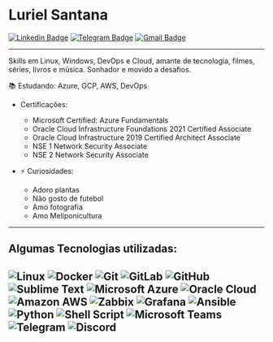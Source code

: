 # Luriel Santana

[![Linkedin Badge](https://img.shields.io/badge/-LinkedIn-blue?style=for-the-badge&logo=Linkedin&logoColor=white&link=https://www.linkedin.com/in/marcelocbaptista/)](https://www.linkedin.com/in/marcelocbaptista/)
[![Telegram Badge](https://img.shields.io/badge/-Telegram-1ca0f1?style=for-the-badge&labelColor=1ca0f1&logo=telegram&logoColor=white&link=https://telegram.me/marcelobaptista)](https://telegram.me/marcelobaptista)
[![Gmail Badge](https://img.shields.io/badge/-Gmail-c14438?style=for-the-badge&logo=Gmail&logoColor=white&link=mailto:marcelocbaptista@gmail.com)](mailto:marcelocbaptista@gmail.com)

---

Skills em Linux, Windows, DevOps e Cloud, amante de tecnologia, filmes, séries, livros e música. Sonhador e movido a desafios.
 
:books: Estudando: Azure, GCP, AWS, DevOps

- Certificações:
  - Microsoft Certified: Azure Fundamentals
  - Oracle Cloud Infrastructure Foundations 2021 Certified Associate
  - Oracle Cloud Infrastructure 2019 Certified Architect Associate
  - NSE 1 Network Security Associate
  - NSE 2 Network Security Associate
  
- ⚡ Curiosidades:
  - Adoro plantas
  - Não gosto de futebol
  - Amo fotografia
  - Amo Meliponicultura
---
 
  ## Algumas Tecnologias utilizadas:

  ![Linux](https://img.shields.io/badge/-Linux-16C60C?style=for-the-badge&logo=linux&logoColor=white)
  ![Docker](https://img.shields.io/badge/-Docker-46a2f1?style=for-the-badge&logo=docker&logoColor=white)
  ![Git](https://img.shields.io/badge/-Git-F1502F?style=for-the-badge&logo=git&logoColor=white)
  ![GitLab](https://img.shields.io/badge/-GitLab-eeeded?style=for-the-badge&logo=gitlab&logoColor=white)
  ![GitHub](https://img.shields.io/badge/-GitHub-lightgrey?style=for-the-badge&logo=github&logoColor=black)
  ![Sublime Text](https://img.shields.io/badge/-Sublime%20Text-grey?style=for-the-badge&logo=sublime-text&logoColor=orange)
  ![Microsoft Azure](https://img.shields.io/badge/-Microsof%20Azure-008AD7?style=for-the-badge&logo=windows&logoColor=white)
  ![Oracle Cloud](https://img.shields.io/badge/-Oracle%20Cloud-red?style=for-the-badge&logo=oracle&logoColor=white)
  ![Amazon AWS](https://img.shields.io/badge/-AWS-black?style=for-the-badge&logo=amazon-aws&logoColor=FF9900)
  ![Zabbix](https://img.shields.io/badge/-Zabbix-red?style=for-the-badge&logo=zabbix&logoColor=white)
  ![Grafana](https://img.shields.io/badge/-Grafana-orange?style=for-the-badge&logo=grafana&logoColor=white)
  ![Ansible](https://img.shields.io/badge/-Ansible-grey?style=for-the-badge&logo=ansible&logoColor=white)
  ![Python](https://img.shields.io/badge/-Python-306998?style=for-the-badge&logo=python&logoColor=white)
  ![Shell Script](https://img.shields.io/badge/-Shell%20Script-black?style=for-the-badge&logo=shell&logoColor=white)
  ![Microsoft Teams](https://img.shields.io/badge/-Microsoft%20Teams%20-464EB8?style=for-the-badge&logo=microsoft-teams&logoColor=white)
  ![Telegram](https://img.shields.io/badge/-Telegram-blue?style=for-the-badge&logo=telegram&logoColor=white)
  ![Discord](https://img.shields.io/badge/-Discord-7289da?style=for-the-badge&logo=discord&logoColor=white)
---  
  
  
